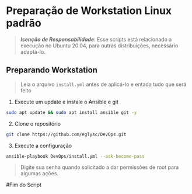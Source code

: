 # Preparação de Workstation Linux padrão

>**_Isenção de Responsabilidade_**:
> Esse scripts está relacionado a execução no Ubuntu 20.04, para outras distribuições, necessário adaptá-lo.

## Preparando Workstation
> Leia o arquivo `install.yml` antes de aplicá-lo e entada tudo que será feito

1. Execute um update e instale o Ansible e git
```bash
sudo apt update && sudo apt install ansible git -y
```
2. Clone o repositório
```bash
git clone https://github.com/eglysc/DevOps.git
```

3. Execute a configuração
```bash
ansible-playbook DevOps/install.yml --ask-become-pass
```
>Digite sua senha quando solicitado a dar permissões de root para algumas ações.

#Fim do Script